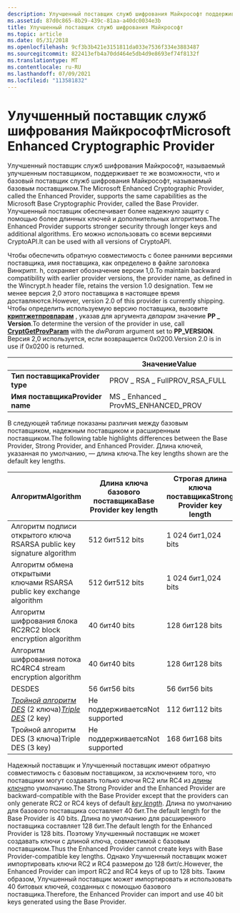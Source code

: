 ```yaml
---
description: Улучшенный поставщик служб шифрования Майкрософт поддерживает те же возможности, что и базовый поставщик служб шифрования Майкрософт, но поддерживает более надежную защиту с помощью более длинных ключей и дополнительных алгоритмов.
ms.assetid: 87d0c865-8b29-439c-81aa-a40dc0034e3b
title: Улучшенный поставщик служб шифрования Майкрософт
ms.topic: article
ms.date: 05/31/2018
ms.openlocfilehash: 9cf3b3b421e3151811da033e7536f334e3883487
ms.sourcegitcommit: 822413efb4a70dd464e5db4d9e8693ef74f8132f
ms.translationtype: MT
ms.contentlocale: ru-RU
ms.lasthandoff: 07/09/2021
ms.locfileid: "113581832"
---
```

# <a name="microsoft-enhanced-cryptographic-provider"></a><span data-ttu-id="f85c5-103">Улучшенный поставщик служб шифрования Майкрософт</span><span class="sxs-lookup"><span data-stu-id="f85c5-103">Microsoft Enhanced Cryptographic Provider</span></span>

<span data-ttu-id="f85c5-104">Улучшенный поставщик служб шифрования Майкрософт, называемый улучшенным поставщиком, поддерживает те же возможности, что и базовый поставщик служб шифрования Майкрософт, называемый базовым поставщиком.</span><span class="sxs-lookup"><span data-stu-id="f85c5-104">The Microsoft Enhanced Cryptographic Provider, called the Enhanced Provider, supports the same capabilities as the Microsoft Base Cryptographic Provider, called the Base Provider.</span></span> <span data-ttu-id="f85c5-105">Улучшенный поставщик обеспечивает более надежную защиту с помощью более длинных ключей и дополнительных алгоритмов.</span><span class="sxs-lookup"><span data-stu-id="f85c5-105">The Enhanced Provider supports stronger security through longer keys and additional algorithms.</span></span> <span data-ttu-id="f85c5-106">Его можно использовать со всеми версиями CryptoAPI.</span><span class="sxs-lookup"><span data-stu-id="f85c5-106">It can be used with all versions of CryptoAPI.</span></span>

<span data-ttu-id="f85c5-107">Чтобы обеспечить обратную совместимость с более ранними версиями поставщика, имя поставщика, как определено в файле заголовка Винкрипт. h, сохраняет обозначение версии 1,0.</span><span class="sxs-lookup"><span data-stu-id="f85c5-107">To maintain backward compatibility with earlier provider versions, the provider name, as defined in the Wincrypt.h header file, retains the version 1.0 designation.</span></span> <span data-ttu-id="f85c5-108">Тем не менее версия 2,0 этого поставщика в настоящее время доставляются.</span><span class="sxs-lookup"><span data-stu-id="f85c5-108">However, version 2.0 of this provider is currently shipping.</span></span> <span data-ttu-id="f85c5-109">Чтобы определить используемую версию поставщика, вызовите [**криптжетпровпарам**](/windows/desktop/api/Wincrypt/nf-wincrypt-cryptgetprovparam) , указав для аргумента *двпарам* значение **PP \_ Version**.</span><span class="sxs-lookup"><span data-stu-id="f85c5-109">To determine the version of the provider in use, call [**CryptGetProvParam**](/windows/desktop/api/Wincrypt/nf-wincrypt-cryptgetprovparam) with the *dwParam* argument set to **PP\_VERSION**.</span></span> <span data-ttu-id="f85c5-110">Версия 2,0 используется, если возвращается 0x0200.</span><span class="sxs-lookup"><span data-stu-id="f85c5-110">Version 2.0 is in use if 0x0200 is returned.</span></span>

|                   | <span data-ttu-id="f85c5-111">Значение</span><span class="sxs-lookup"><span data-stu-id="f85c5-111">Value</span></span>               |
|-------------------|---------------------|
| <span data-ttu-id="f85c5-112">**Тип поставщика**</span><span class="sxs-lookup"><span data-stu-id="f85c5-112">**Provider type**</span></span> | <span data-ttu-id="f85c5-113">PROV \_ RSA \_ Full</span><span class="sxs-lookup"><span data-stu-id="f85c5-113">PROV\_RSA\_FULL</span></span>     |
| <span data-ttu-id="f85c5-114">**Имя поставщика**</span><span class="sxs-lookup"><span data-stu-id="f85c5-114">**Provider name**</span></span> | <span data-ttu-id="f85c5-115">MS \_ Enhanced \_ Prov</span><span class="sxs-lookup"><span data-stu-id="f85c5-115">MS\_ENHANCED\_PROV</span></span>  |



 

<span data-ttu-id="f85c5-116">В следующей таблице показаны различия между базовым поставщиком, надежным поставщиком и расширенным поставщиком.</span><span class="sxs-lookup"><span data-stu-id="f85c5-116">The following table highlights differences between the Base Provider, Strong Provider, and Enhanced Provider.</span></span> <span data-ttu-id="f85c5-117">Длина ключей, указанная по умолчанию, — длина ключа.</span><span class="sxs-lookup"><span data-stu-id="f85c5-117">The key lengths shown are the default key lengths.</span></span>



| <span data-ttu-id="f85c5-118">Алгоритм</span><span class="sxs-lookup"><span data-stu-id="f85c5-118">Algorithm</span></span>                                                                                | <span data-ttu-id="f85c5-119">Длина ключа базового поставщика</span><span class="sxs-lookup"><span data-stu-id="f85c5-119">Base Provider key length</span></span> | <span data-ttu-id="f85c5-120">Строгая длина ключа поставщика</span><span class="sxs-lookup"><span data-stu-id="f85c5-120">Strong Provider key length</span></span> | <span data-ttu-id="f85c5-121">Длина ключа расширенного поставщика</span><span class="sxs-lookup"><span data-stu-id="f85c5-121">Enhanced Provider key length</span></span>                |
|------------------------------------------------------------------------------------------|--------------------------|----------------------------|---------------------------------------------|
| <span data-ttu-id="f85c5-122">Алгоритм подписи открытого ключа RSA</span><span class="sxs-lookup"><span data-stu-id="f85c5-122">RSA public key signature algorithm</span></span>                                                       | <span data-ttu-id="f85c5-123">512 бит</span><span class="sxs-lookup"><span data-stu-id="f85c5-123">512 bits</span></span>                 | <span data-ttu-id="f85c5-124">1 024 бит</span><span class="sxs-lookup"><span data-stu-id="f85c5-124">1,024 bits</span></span>                 | <span data-ttu-id="f85c5-125">1 024 бит</span><span class="sxs-lookup"><span data-stu-id="f85c5-125">1,024 bits</span></span>                                  |
| <span data-ttu-id="f85c5-126">Алгоритм обмена открытыми ключами RSA</span><span class="sxs-lookup"><span data-stu-id="f85c5-126">RSA public key exchange algorithm</span></span>                                                        | <span data-ttu-id="f85c5-127">512 бит</span><span class="sxs-lookup"><span data-stu-id="f85c5-127">512 bits</span></span>                 | <span data-ttu-id="f85c5-128">1 024 бит</span><span class="sxs-lookup"><span data-stu-id="f85c5-128">1,024 bits</span></span>                 | <span data-ttu-id="f85c5-129">1 024 бит</span><span class="sxs-lookup"><span data-stu-id="f85c5-129">1,024 bits</span></span>                                  |
| <span data-ttu-id="f85c5-130">Алгоритм шифрования блока RC2</span><span class="sxs-lookup"><span data-stu-id="f85c5-130">RC2 block encryption algorithm</span></span>                                                           | <span data-ttu-id="f85c5-131">40 бит</span><span class="sxs-lookup"><span data-stu-id="f85c5-131">40 bits</span></span>                  | <span data-ttu-id="f85c5-132">128 бит</span><span class="sxs-lookup"><span data-stu-id="f85c5-132">128 bits</span></span>                   | <span data-ttu-id="f85c5-133">можно задать длину соли в битах 128.</span><span class="sxs-lookup"><span data-stu-id="f85c5-133">128 bits Salt length can be set.</span></span><br/> |
| <span data-ttu-id="f85c5-134">Алгоритм шифрования потока RC4</span><span class="sxs-lookup"><span data-stu-id="f85c5-134">RC4 stream encryption algorithm</span></span>                                                          | <span data-ttu-id="f85c5-135">40 бит</span><span class="sxs-lookup"><span data-stu-id="f85c5-135">40 bits</span></span>                  | <span data-ttu-id="f85c5-136">128 бит</span><span class="sxs-lookup"><span data-stu-id="f85c5-136">128 bits</span></span>                   | <span data-ttu-id="f85c5-137">можно задать длину соли в битах 128.</span><span class="sxs-lookup"><span data-stu-id="f85c5-137">128 bits Salt length can be set.</span></span><br/> |
| <span data-ttu-id="f85c5-138">DES</span><span class="sxs-lookup"><span data-stu-id="f85c5-138">DES</span></span>                                                                                      | <span data-ttu-id="f85c5-139">56 бит</span><span class="sxs-lookup"><span data-stu-id="f85c5-139">56 bits</span></span>                  | <span data-ttu-id="f85c5-140">56 бит</span><span class="sxs-lookup"><span data-stu-id="f85c5-140">56 bits</span></span>                    | <span data-ttu-id="f85c5-141">56 бит</span><span class="sxs-lookup"><span data-stu-id="f85c5-141">56 bits</span></span>                                     |
| <span data-ttu-id="f85c5-142">[*Тройной алгоритм DES*](../secgloss/t-gly.md) (2 ключа)</span><span class="sxs-lookup"><span data-stu-id="f85c5-142">[*Triple DES*](../secgloss/t-gly.md) (2 key)</span></span> | <span data-ttu-id="f85c5-143">Не поддерживается</span><span class="sxs-lookup"><span data-stu-id="f85c5-143">Not supported</span></span>            | <span data-ttu-id="f85c5-144">112 бит</span><span class="sxs-lookup"><span data-stu-id="f85c5-144">112 bits</span></span>                   | <span data-ttu-id="f85c5-145">112 бит</span><span class="sxs-lookup"><span data-stu-id="f85c5-145">112 bits</span></span>                                    |
| <span data-ttu-id="f85c5-146">Тройной алгоритм DES (3 ключа)</span><span class="sxs-lookup"><span data-stu-id="f85c5-146">Triple DES (3 key)</span></span>                                                                       | <span data-ttu-id="f85c5-147">Не поддерживается</span><span class="sxs-lookup"><span data-stu-id="f85c5-147">Not supported</span></span>            | <span data-ttu-id="f85c5-148">168 бит</span><span class="sxs-lookup"><span data-stu-id="f85c5-148">168 bits</span></span>                   | <span data-ttu-id="f85c5-149">168 бит</span><span class="sxs-lookup"><span data-stu-id="f85c5-149">168 bits</span></span>                                    |



 

<span data-ttu-id="f85c5-150">Надежный поставщик и Улучшенный поставщик имеют обратную совместимость с базовым поставщиком, за исключением того, что поставщики могут создавать только ключи RC2 или RC4 из [*длины ключа*](../secgloss/k-gly.md)по умолчанию.</span><span class="sxs-lookup"><span data-stu-id="f85c5-150">The Strong Provider and the Enhanced Provider are backward-compatible with the Base Provider except that the providers can only generate RC2 or RC4 keys of default [*key length*](../secgloss/k-gly.md).</span></span> <span data-ttu-id="f85c5-151">Длина по умолчанию для базового поставщика составляет 40 бит.</span><span class="sxs-lookup"><span data-stu-id="f85c5-151">The default length for the Base Provider is 40 bits.</span></span> <span data-ttu-id="f85c5-152">Длина по умолчанию для расширенного поставщика составляет 128 бит.</span><span class="sxs-lookup"><span data-stu-id="f85c5-152">The default length for the Enhanced Provider is 128 bits.</span></span> <span data-ttu-id="f85c5-153">Поэтому Улучшенный поставщик не может создавать ключи с длиной ключа, совместимой с базовым поставщиком.</span><span class="sxs-lookup"><span data-stu-id="f85c5-153">Thus the Enhanced Provider cannot create keys with Base Provider-compatible key lengths.</span></span> <span data-ttu-id="f85c5-154">Однако Улучшенный поставщик может импортировать ключи RC2 и RC4 размером до 128 бит/с.</span><span class="sxs-lookup"><span data-stu-id="f85c5-154">However, the Enhanced Provider can import RC2 and RC4 keys of up to 128 bits.</span></span> <span data-ttu-id="f85c5-155">Таким образом, Улучшенный поставщик может импортировать и использовать 40 битовых ключей, созданных с помощью базового поставщика.</span><span class="sxs-lookup"><span data-stu-id="f85c5-155">Therefore, the Enhanced Provider can import and use 40 bit keys generated using the Base Provider.</span></span>

 

 
